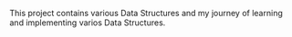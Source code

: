 This project contains various Data Structures and my journey of learning and implementing varios Data Structures.